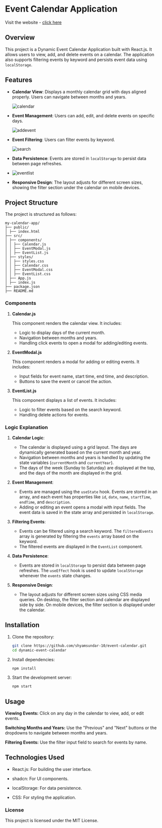 



# Event Calendar Application

Visit the website - [click here](https://calendar-shyamsundar-10.netlify.app/)

## Overview

This project is a Dynamic Event Calendar Application built with React.js. It allows users to view, add, and delete events on a calendar. The application also supports filtering events by keyword and persists event data using `localStorage`.

## Features

- **Calendar View**: Displays a monthly calendar grid with days aligned properly. Users can navigate between months and years.
  
  ![calendar](https://github.com/user-attachments/assets/679c76c2-5bf2-43e9-8af4-3be2f59bfd57)

- **Event Management**: Users can add, edit, and delete events on specific days.
  
  ![addevent](https://github.com/user-attachments/assets/c9dce0ed-f4a6-40db-9e12-20a9fe496695)

- **Event Filtering**: Users can filter events by keyword.
  
  ![search](https://github.com/user-attachments/assets/2365a2da-bc4a-4635-9341-58271629f15a)

- **Data Persistence**: Events are stored in `localStorage` to persist data between page refreshes.
  
- ![eventlist](https://github.com/user-attachments/assets/8231a7d5-5d31-4565-9d4e-354655037808)

- **Responsive Design**: The layout adjusts for different screen sizes, showing the filter section under the calendar on mobile devices.

## Project Structure

The project is structured as follows:
```
my-calendar-app/ 
├── public/ 
│ ├── index.html
├── src/
│ ├── components/ 
│ │ ├── Calendar.js
│ │ ├── EventModal.js
│ │ ├── EventList.js
│ ├── styles/ 
│ │ ├── styles.css
│ │ ├── Calendar.css
│ │ ├── EventModal.css
│ │ ├── EventList.css
│ ├── App.js
│ ├── index.js
├── package.json
├── README.md
```
### Components

1. **Calendar.js**

   This component renders the calendar view. It includes:
   - Logic to display days of the current month.
   - Navigation between months and years.
   - Handling click events to open a modal for adding/editing events.

2. **EventModal.js**

   This component renders a modal for adding or editing events. It includes:
   - Input fields for event name, start time, end time, and description.
   - Buttons to save the event or cancel the action.

3. **EventList.js**

   This component displays a list of events. It includes:
   - Logic to filter events based on the search keyword.
   - Handling delete actions for events.

### Logic Explanation

1. **Calendar Logic**:
   - The calendar is displayed using a grid layout. The days are dynamically generated based on the current month and year.
   - Navigation between months and years is handled by updating the state variables (`currentMonth` and `currentYear`).
   - The days of the week (Sunday to Saturday) are displayed at the top, and the days of the month are displayed in the grid.

2. **Event Management**:
   - Events are managed using the `useState` hook. Events are stored in an array, and each event has properties like `id`, `date`, `name`, `startTime`, `endTime`, and `description`.
   - Adding or editing an event opens a modal with input fields. The event data is saved in the state array and persisted in `localStorage`.

3. **Filtering Events**:
   - Events can be filtered using a search keyword. The `filteredEvents` array is generated by filtering the `events` array based on the keyword.
   - The filtered events are displayed in the `EventList` component.

4. **Data Persistence**:
   - Events are stored in `localStorage` to persist data between page refreshes. The `useEffect` hook is used to update `localStorage` whenever the `events` state changes.

5. **Responsive Design**:
   - The layout adjusts for different screen sizes using CSS media queries. On desktop, the filter section and calendar are displayed side by side. On mobile devices, the filter section is displayed under the calendar.

## Installation

1. Clone the repository:
   ```bash
   git clone https://github.com/shyamsundar-10/event-calendar.git
   cd dynamic-event-calendar
2. Install dependencies:

   ```bash
   npm install

3. Start the development server:

   ```bash
   npm start

## Usage
**Viewing Events:**
Click on any day in the calendar to view, add, or edit events.

**Switching Months and Years:**
Use the "Previous" and "Next" buttons or the dropdowns to navigate between months and years.

**Filtering Events:**
Use the filter input field to search for events by name.

## Technologies Used

   - React.js: For building the user interface.

   - shadcn: For UI components.

   - localStorage: For data persistence.

   - CSS: For styling the application.

### License
This project is licensed under the MIT License.
